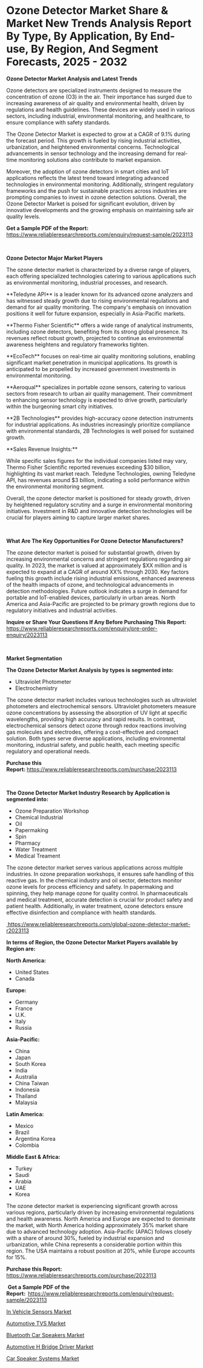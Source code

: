 <p><h1>Ozone Detector Market Share & Market New Trends Analysis Report By Type, By Application, By End-use, By Region, And Segment Forecasts, 2025 - 2032</h1></p><p><strong>Ozone Detector Market Analysis and Latest Trends</strong></p>
<p><p>Ozone detectors are specialized instruments designed to measure the concentration of ozone (O3) in the air. Their importance has surged due to increasing awareness of air quality and environmental health, driven by regulations and health guidelines. These devices are widely used in various sectors, including industrial, environmental monitoring, and healthcare, to ensure compliance with safety standards.</p><p>The Ozone Detector Market is expected to grow at a CAGR of 9.1% during the forecast period. This growth is fueled by rising industrial activities, urbanization, and heightened environmental concerns. Technological advancements in sensor technology and the increasing demand for real-time monitoring solutions also contribute to market expansion. </p><p>Moreover, the adoption of ozone detectors in smart cities and IoT applications reflects the latest trend toward integrating advanced technologies in environmental monitoring. Additionally, stringent regulatory frameworks and the push for sustainable practices across industries are prompting companies to invest in ozone detection solutions. Overall, the Ozone Detector Market is poised for significant evolution, driven by innovative developments and the growing emphasis on maintaining safe air quality levels.</p></p>
<p><strong>Get a Sample PDF of the Report:&nbsp;</strong> <a href="https://www.reliableresearchreports.com/enquiry/request-sample/2023113?utm_campaign=31&utm_medium=2&utm_source=Github&utm_content=ia&utm_term=11022025&utm_id=ozone-detector">https://www.reliableresearchreports.com/enquiry/request-sample/2023113</a></p>
<p>&nbsp;</p>
<p><strong>Ozone Detector Major Market Players</strong></p>
<p><p>The ozone detector market is characterized by a diverse range of players, each offering specialized technologies catering to various applications such as environmental monitoring, industrial processes, and research.</p><p>**Teledyne API** is a leader known for its advanced ozone analyzers and has witnessed steady growth due to rising environmental regulations and demand for air quality monitoring. The company's emphasis on innovation positions it well for future expansion, especially in Asia-Pacific markets.</p><p>**Thermo Fisher Scientific** offers a wide range of analytical instruments, including ozone detectors, benefiting from its strong global presence. Its revenues reflect robust growth, projected to continue as environmental awareness heightens and regulatory frameworks tighten.</p><p>**EcoTech** focuses on real-time air quality monitoring solutions, enabling significant market penetration in municipal applications. Its growth is anticipated to be propelled by increased government investments in environmental monitoring.</p><p>**Aeroqual** specializes in portable ozone sensors, catering to various sectors from research to urban air quality management. Their commitment to enhancing sensor technology is expected to drive growth, particularly within the burgeoning smart city initiatives.</p><p>**2B Technologies** provides high-accuracy ozone detection instruments for industrial applications. As industries increasingly prioritize compliance with environmental standards, 2B Technologies is well poised for sustained growth.</p><p>**Sales Revenue Insights:**</p><p>While specific sales figures for the individual companies listed may vary, Thermo Fisher Scientific reported revenues exceeding $30 billion, highlighting its vast market reach. Teledyne Technologies, owning Teledyne API, has revenues around $3 billion, indicating a solid performance within the environmental monitoring segment.</p><p>Overall, the ozone detector market is positioned for steady growth, driven by heightened regulatory scrutiny and a surge in environmental monitoring initiatives. Investment in R&D and innovative detection technologies will be crucial for players aiming to capture larger market shares.</p></p>
<p>&nbsp;</p>
<p><strong>What Are The Key Opportunities For Ozone Detector Manufacturers?</strong></p>
<p><p>The ozone detector market is poised for substantial growth, driven by increasing environmental concerns and stringent regulations regarding air quality. In 2023, the market is valued at approximately $XX million and is expected to expand at a CAGR of around XX% through 2030. Key factors fueling this growth include rising industrial emissions, enhanced awareness of the health impacts of ozone, and technological advancements in detection methodologies. Future outlook indicates a surge in demand for portable and IoT-enabled devices, particularly in urban areas. North America and Asia-Pacific are projected to be primary growth regions due to regulatory initiatives and industrial activities.</p></p>
<p><strong>Inquire or Share Your Questions If Any Before Purchasing This Report:</strong> <a href="https://www.reliableresearchreports.com/enquiry/pre-order-enquiry/2023113?utm_campaign=31&utm_medium=2&utm_source=Github&utm_content=ia&utm_term=11022025&utm_id=ozone-detector">https://www.reliableresearchreports.com/enquiry/pre-order-enquiry/2023113</a></p>
<p>&nbsp;</p>
<p><strong>Market Segmentation</strong></p>
<p><strong>The Ozone Detector Market Analysis by types is segmented into:</strong></p>
<p><ul><li>Ultraviolet Photometer</li><li>Electrochemistry</li></ul></p>
<p><p>The ozone detector market includes various technologies such as ultraviolet photometers and electrochemical sensors. Ultraviolet photometers measure ozone concentrations by assessing the absorption of UV light at specific wavelengths, providing high accuracy and rapid results. In contrast, electrochemical sensors detect ozone through redox reactions involving gas molecules and electrodes, offering a cost-effective and compact solution. Both types serve diverse applications, including environmental monitoring, industrial safety, and public health, each meeting specific regulatory and operational needs.</p></p>
<p><strong>Purchase this Report:&nbsp;</strong><a href="https://www.reliableresearchreports.com/purchase/2023113?utm_campaign=31&utm_medium=2&utm_source=Github&utm_content=ia&utm_term=11022025&utm_id=ozone-detector">https://www.reliableresearchreports.com/purchase/2023113</a></p>
<p>&nbsp;</p>
<p><strong>The Ozone Detector Market Industry Research by Application is segmented into:</strong></p>
<p><ul><li>Ozone Preparation Workshop</li><li>Chemical Industrial</li><li>Oil</li><li>Papermaking</li><li>Spin</li><li>Pharmacy</li><li>Water Treatment</li><li>Medical Treament</li></ul></p>
<p><p>The ozone detector market serves various applications across multiple industries. In ozone preparation workshops, it ensures safe handling of this reactive gas. In the chemical industry and oil sector, detectors monitor ozone levels for process efficiency and safety. In papermaking and spinning, they help manage ozone for quality control. In pharmaceuticals and medical treatment, accurate detection is crucial for product safety and patient health. Additionally, in water treatment, ozone detectors ensure effective disinfection and compliance with health standards.</p></p>
<p><a href="https://www.reliableresearchreports.com/global-ozone-detector-market-r2023113?utm_campaign=31&utm_medium=2&utm_source=Github&utm_content=ia&utm_term=11022025&utm_id=ozone-detector">&nbsp;https://www.reliableresearchreports.com/global-ozone-detector-market-r2023113</a></p>
<p><strong>In terms of Region, the Ozone Detector Market Players available by Region are:</strong></p>
<p>
    <p> <strong> North America: </strong>
        <ul>
            <li>United States</li>
            <li>Canada</li>
        </ul>
        </p> 
    <p> <strong> Europe: </strong>
        <ul>
            <li>Germany</li>
            <li>France</li>
            <li>U.K.</li>
            <li>Italy</li>
            <li>Russia</li>
        </ul>
        </p> 
    <p> <strong> Asia-Pacific: </strong>
        <ul>
            <li>China</li>
            <li>Japan</li>
            <li>South Korea</li>
            <li>India</li>
            <li>Australia</li>
            <li>China Taiwan</li>
            <li>Indonesia</li>
            <li>Thailand</li>
            <li>Malaysia</li>
        </ul>
        </p> 
    <p> <strong> Latin America: </strong>
        <ul>
            <li>Mexico</li>
            <li>Brazil</li>
            <li>Argentina Korea</li>
            <li>Colombia</li>
        </ul>
        </p> 
    <p> <strong> Middle East & Africa: </strong>
        <ul>
            <li>Turkey</li>
            <li>Saudi</li>
            <li>Arabia</li>
            <li>UAE</li>
            <li>Korea</li>
        </ul>
    </p>
    </p>
<p><p>The ozone detector market is experiencing significant growth across various regions, particularly driven by increasing environmental regulations and health awareness. North America and Europe are expected to dominate the market, with North America holding approximately 35% market share due to advanced technology adoption. Asia-Pacific (APAC) follows closely with a share of around 30%, fueled by industrial expansion and urbanization, while China represents a considerable portion within this region. The USA maintains a robust position at 20%, while Europe accounts for 15%.</p></p>
<p><strong>Purchase this Report: </strong><a href="https://www.reliableresearchreports.com/purchase/2023113?utm_campaign=31&utm_medium=2&utm_source=Github&utm_content=ia&utm_term=11022025&utm_id=ozone-detector">https://www.reliableresearchreports.com/purchase/2023113</a></p>
<p>&nbsp;<strong>Get a Sample PDF of the Report:&nbsp;&nbsp;</strong><a href="https://www.reliableresearchreports.com/enquiry/request-sample/2023113?utm_campaign=31&utm_medium=2&utm_source=Github&utm_content=ia&utm_term=11022025&utm_id=ozone-detector">https://www.reliableresearchreports.com/enquiry/request-sample/2023113</a></p>
<p><strong></strong></p>
<p><p><a href="https://github.com/salodipura00/Market-Research-Report-List-1/blob/main/in-vehicle-sensors-market.md?utm_campaign=31&utm_medium=2&utm_source=Github&utm_content=ia&utm_term=11022025&utm_id=ozone-detector">In Vehicle Sensors Market</a></p><p><a href="https://github.com/shopovdjondo/Market-Research-Report-List-1/blob/main/automotive-tvs-market.md?utm_campaign=31&utm_medium=2&utm_source=Github&utm_content=ia&utm_term=11022025&utm_id=ozone-detector">Automotive TVS Market</a></p><p><a href="https://github.com/saeiddaemo/Market-Research-Report-List-1/blob/main/bluetooth-car-speakers-market.md?utm_campaign=31&utm_medium=2&utm_source=Github&utm_content=ia&utm_term=11022025&utm_id=ozone-detector">Bluetooth Car Speakers Market</a></p><p><a href="https://github.com/toqiourir/Market-Research-Report-List-1/blob/main/automotive-h-bridge-driver-market.md?utm_campaign=31&utm_medium=2&utm_source=Github&utm_content=ia&utm_term=11022025&utm_id=ozone-detector">Automotive H Bridge Driver Market</a></p><p><a href="https://github.com/supicweg/Market-Research-Report-List-1/blob/main/car-speaker-systems-market.md?utm_campaign=31&utm_medium=2&utm_source=Github&utm_content=ia&utm_term=11022025&utm_id=ozone-detector">Car Speaker Systems Market</a></p></p>